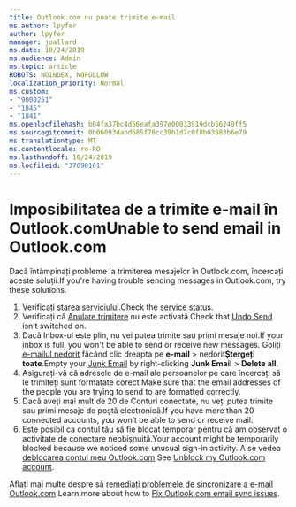 ```yaml
---
title: Outlook.com nu poate trimite e-mail
ms.author: lpyfer
author: lpyfer
manager: joallard
ms.date: 10/24/2019
ms.audience: Admin
ms.topic: article
ROBOTS: NOINDEX, NOFOLLOW
localization_priority: Normal
ms.custom:
- "9000251"
- "1845"
- "1841"
ms.openlocfilehash: b04fa37bc4d56eafa397e00033919dcb56240ff5
ms.sourcegitcommit: 0b06093dabd685f76cc39b1d7c0f8b03883b6e79
ms.translationtype: MT
ms.contentlocale: ro-RO
ms.lasthandoff: 10/24/2019
ms.locfileid: "37698161"
---
```

# <a name="unable-to-send-email-in-outlookcom"></a><span data-ttu-id="6928c-102">Imposibilitatea de a trimite e-mail în Outlook.com</span><span class="sxs-lookup"><span data-stu-id="6928c-102">Unable to send email in Outlook.com</span></span>

<span data-ttu-id="6928c-103">Dacă întâmpinați probleme la trimiterea mesajelor în Outlook.com, încercați aceste soluții.</span><span class="sxs-lookup"><span data-stu-id="6928c-103">If you're having trouble sending messages in Outlook.com, try these solutions.</span></span>

1. <span data-ttu-id="6928c-104">Verificați [starea serviciului](https://go.microsoft.com/fwlink/p/?linkid=837482).</span><span class="sxs-lookup"><span data-stu-id="6928c-104">Check the [service status](https://go.microsoft.com/fwlink/p/?linkid=837482).</span></span> 
2. <span data-ttu-id="6928c-105">Verificați că [Anulare trimitere](https://outlook.live.com/mail/options/mail/messageContent/undoSend) nu este activată.</span><span class="sxs-lookup"><span data-stu-id="6928c-105">Check that [Undo Send](https://outlook.live.com/mail/options/mail/messageContent/undoSend) isn’t switched on.</span></span>
3. <span data-ttu-id="6928c-106">Dacă Inbox-ul este plin, nu vei putea trimite sau primi mesaje noi.</span><span class="sxs-lookup"><span data-stu-id="6928c-106">If your inbox is full, you won't be able to send or receive new messages.</span></span> <span data-ttu-id="6928c-107">Goliți [e-mailul nedorit](https://outlook.live.com/mail/junkemail) făcând clic dreapta pe **e-mail** > nedorit**Ștergeți toate**.</span><span class="sxs-lookup"><span data-stu-id="6928c-107">Empty your [Junk Email](https://outlook.live.com/mail/junkemail) by right-clicking **Junk Email** > **Delete all**.</span></span>
4. <span data-ttu-id="6928c-108">Asigurați-vă că adresele de e-mail ale persoanelor pe care încercați să le trimiteți sunt formatate corect.</span><span class="sxs-lookup"><span data-stu-id="6928c-108">Make sure that the email addresses of the people you are trying to send to are formatted correctly.</span></span>
5. <span data-ttu-id="6928c-109">Dacă aveți mai mult de 20 de Conturi conectate, nu veți putea trimite sau primi mesaje de poștă electronică.</span><span class="sxs-lookup"><span data-stu-id="6928c-109">If you have more than 20 connected accounts, you won’t be able to send or receive mail.</span></span>
6. <span data-ttu-id="6928c-110">Este posibil ca contul tău să fie blocat temporar pentru că am observat o activitate de conectare neobișnuită.</span><span class="sxs-lookup"><span data-stu-id="6928c-110">Your account might be temporarily blocked because we noticed some unusual sign-in activity.</span></span> <span data-ttu-id="6928c-111">A se vedea [deblocarea contul meu Outlook.com](https://support.office.com/article/f4ad2701-d166-4d8b-8a6a-9af2a1f8a4c4).</span><span class="sxs-lookup"><span data-stu-id="6928c-111">See [Unblock my Outlook.com account](https://support.office.com/article/f4ad2701-d166-4d8b-8a6a-9af2a1f8a4c4).</span></span>

<span data-ttu-id="6928c-112">Aflați mai multe despre să [remediați problemele de sincronizare a e-mail Outlook.com](https://support.office.com/article/d39e3341-8d79-4bf1-b3c7-ded602233642).</span><span class="sxs-lookup"><span data-stu-id="6928c-112">Learn more about how to [Fix Outlook.com email sync issues](https://support.office.com/article/d39e3341-8d79-4bf1-b3c7-ded602233642).</span></span>